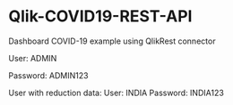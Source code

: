 # Qlik-COVID19-REST-API
Dashboard COVID-19 example using QlikRest connector

User: ADMIN

Password: ADMIN123

User with reduction data:
User: INDIA
Password: INDIA123
